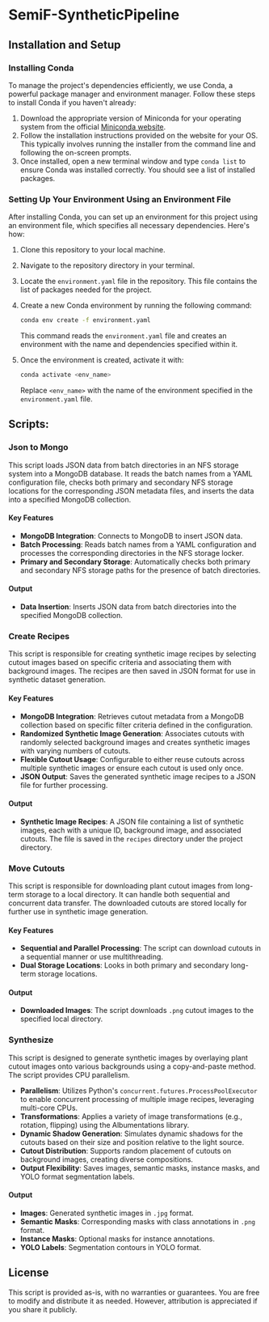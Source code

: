 
# SemiF-SyntheticPipeline


## Installation and Setup

### Installing Conda
To manage the project's dependencies efficiently, we use Conda, a powerful package manager and environment manager. Follow these steps to install Conda if you haven't already:

1. Download the appropriate version of Miniconda for your operating system from the official [Miniconda website](https://docs.anaconda.com/free/miniconda/).
2. Follow the installation instructions provided on the website for your OS. This typically involves running the installer from the command line and following the on-screen prompts.
3. Once installed, open a new terminal window and type `conda list` to ensure Conda was installed correctly. You should see a list of installed packages.


### Setting Up Your Environment Using an Environment File
After installing Conda, you can set up an environment for this project using an environment file, which specifies all necessary dependencies. Here's how:

1. Clone this repository to your local machine.
2. Navigate to the repository directory in your terminal.
3. Locate the `environment.yaml` file in the repository. This file contains the list of packages needed for the project.
4. Create a new Conda environment by running the following command:
   ```bash
   conda env create -f environment.yaml
   ```
   This command reads the `environment.yaml` file and creates an environment with the name and dependencies specified within it.

5. Once the environment is created, activate it with:
   ```bash
   conda activate <env_name>
   ```
   Replace `<env_name>` with the name of the environment specified in the `environment.yaml` file.


## Scripts:


### Json to Mongo

This script loads JSON data from batch directories in an NFS storage system into a MongoDB database. It reads the batch names from a YAML configuration file, checks both primary and secondary NFS storage locations for the corresponding JSON metadata files, and inserts the data into a specified MongoDB collection.

#### Key Features
- **MongoDB Integration**: Connects to MongoDB to insert JSON data.
- **Batch Processing**: Reads batch names from a YAML configuration and processes the corresponding directories in the NFS storage locker.
- **Primary and Secondary Storage**: Automatically checks both primary and secondary NFS storage paths for the presence of batch directories.

#### Output
- **Data Insertion**: Inserts JSON data from batch directories into the specified MongoDB collection. 

### **Create Recipes**

This script is responsible for creating synthetic image recipes by selecting cutout images based on specific criteria and associating them with background images. The recipes are then saved in JSON format for use in synthetic dataset generation.

#### Key Features
- **MongoDB Integration**: Retrieves cutout metadata from a MongoDB collection based on specific filter criteria defined in the configuration.
- **Randomized Synthetic Image Generation**: Associates cutouts with randomly selected background images and creates synthetic images with varying numbers of cutouts.
- **Flexible Cutout Usage**: Configurable to either reuse cutouts across multiple synthetic images or ensure each cutout is used only once.
- **JSON Output**: Saves the generated synthetic image recipes to a JSON file for further processing.

#### Output
- **Synthetic Image Recipes**: A JSON file containing a list of synthetic images, each with a unique ID, background image, and associated cutouts. The file is saved in the `recipes` directory under the project directory.


### **Move Cutouts**

This script is responsible for downloading plant cutout images from long-term storage to a local directory. It can handle both sequential and concurrent data transfer. The downloaded cutouts are stored locally for further use in synthetic image generation.

#### Key Features
- **Sequential and Parallel Processing**: The script can download cutouts in a sequential manner or use multithreading.
- **Dual Storage Locations**: Looks in both primary and secondary long-term storage locations.

#### Output
- **Downloaded Images**: The script downloads `.png` cutout images to the specified local directory.


### **Synthesize**

This script is designed to generate synthetic images by overlaying plant cutout images onto various backgrounds using a copy-and-paste method. The script provides CPU parallelism.

- **Parallelism**: Utilizes Python's `concurrent.futures.ProcessPoolExecutor` to enable concurrent processing of multiple image recipes, leveraging multi-core CPUs.
- **Transformations**: Applies a variety of image transformations (e.g., rotation, flipping) using the Albumentations library.
- **Dynamic Shadow Generation**: Simulates dynamic shadows for the cutouts based on their size and position relative to the light source.
- **Cutout Distribution**: Supports random placement of cutouts on background images, creating diverse compositions.
- **Output Flexibility**: Saves images, semantic masks, instance masks, and YOLO format segmentation labels.

#### Output
- **Images**: Generated synthetic images in `.jpg` format.
- **Semantic Masks**: Corresponding masks with class annotations in `.png` format.
- **Instance Masks**: Optional masks for instance annotations.
- **YOLO Labels**: Segmentation contours in YOLO format.



## License

This script is provided as-is, with no warranties or guarantees. You are free to modify and distribute it as needed. However, attribution is appreciated if you share it publicly.